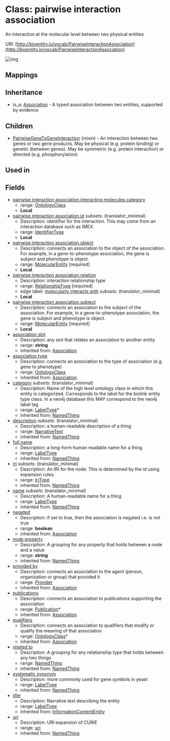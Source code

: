 # Class: pairwise interaction association


An interaction at the molecular level between two physical entities

URI: [http://bioentity.io/vocab/PairwiseInteractionAssociation](http://bioentity.io/vocab/PairwiseInteractionAssociation)

![img](http://yuml.me/diagram/nofunky;dir:TB/class/\[PairwiseInteractionAssociation|id:identifier_type%20%3F;name(i):label_type%20%3F;category(i):label_type%20*;uri(i):uri%20%3F;node_property(i):string%20%3F;iri(i):iri_type%20%3F;full_name(i):label_type%20%3F;description(i):narrative_text%20%3F;systematic_synonym(i):label_type%20%3F;title(i):label_type%20%3F;negated(i):boolean%20%3F;association_slot(i):string%20%3F]-%20provided%20by(i)%20%3F>\[Provider],%20\[PairwiseInteractionAssociation]-%20publications(i)%20*>\[Publication],%20\[PairwiseInteractionAssociation]-%20qualifiers(i)%20*>\[OntologyClass],%20\[PairwiseInteractionAssociation]-%20association%20type(i)%20%3F>\[OntologyClass],%20\[PairwiseInteractionAssociation]-%20related%20to(i)%20%3F>\[NamedThing],%20\[PairwiseInteractionAssociation]-%20interacting%20molecules%20category%20%3F>\[OntologyClass],%20\[PairwiseInteractionAssociation]-%20object>\[MolecularEntity],%20\[PairwiseInteractionAssociation]-%20relation>\[RelationshipType],%20\[PairwiseInteractionAssociation]-%20subject>\[MolecularEntity],%20\[PairwiseGeneToGeneInteraction]uses%20-.->\[PairwiseInteractionAssociation],%20\[Association]^-\[PairwiseInteractionAssociation])
## Mappings

## Inheritance

 *  is_a: [Association](Association.md) - A typed association between two entities, supported by evidence
## Children

 * [PairwiseGeneToGeneInteraction](PairwiseGeneToGeneInteraction.md) (mixin)  - An interaction between two genes or two gene products. May be physical (e.g. protein binding) or genetic (between genes). May be symmetric (e.g. protein interaction) or directed (e.g. phosphorylation)
## Used in

## Fields

 * [pairwise interaction association.interacting molecules category](interacting_molecules_category.md)
    * range: [OntologyClass](OntologyClass.md)
    * __Local__
 * [pairwise interaction association.id](pairwise_interaction_association_id.md) *subsets*: (translator_minimal)
    * Description: identifier for the interaction. This may come from an interaction database such as IMEX.
    * range: [IdentifierType](IdentifierType.md)
    * __Local__
 * [pairwise interaction association.object](pairwise_interaction_association_object.md)
    * Description: connects an association to the object of the association. For example, in a gene-to-phenotype association, the gene is subject and phenotype is object.
    * range: [MolecularEntity](MolecularEntity.md) [required]
    * __Local__
 * [pairwise interaction association.relation](pairwise_interaction_association_relation.md)
    * Description: interaction relationship type
    * range: [RelationshipType](RelationshipType.md) [required]
    * edge label: [molecularly interacts with](molecularly_interacts_with.md) *subsets*: (translator_minimal)
    * __Local__
 * [pairwise interaction association.subject](pairwise_interaction_association_subject.md)
    * Description: connects an association to the subject of the association. For example, in a gene-to-phenotype association, the gene is subject and phenotype is object.
    * range: [MolecularEntity](MolecularEntity.md) [required]
    * __Local__
 * [association slot](association_slot.md)
    * Description: any slot that relates an association to another entity
    * range: **string**
    * inherited from: [Association](Association.md)
 * [association type](association_type.md)
    * Description: connects an association to the type of association (e.g. gene to phenotype)
    * range: [OntologyClass](OntologyClass.md)
    * inherited from: [Association](Association.md)
 * [category](category.md) *subsets*: (translator_minimal)
    * Description: Name of the high level ontology class in which this entity is categorized. Corresponds to the label for the biolink entity type class. In a neo4j database this MAY correspond to the neo4j label tag
    * range: [LabelType](LabelType.md)*
    * inherited from: [NamedThing](NamedThing.md)
 * [description](description.md) *subsets*: (translator_minimal)
    * Description: a human-readable description of a thing
    * range: [NarrativeText](NarrativeText.md)
    * inherited from: [NamedThing](NamedThing.md)
 * [full name](full_name.md)
    * Description: a long-form human readable name for a thing
    * range: [LabelType](LabelType.md)
    * inherited from: [NamedThing](NamedThing.md)
 * [iri](iri.md) *subsets*: (translator_minimal)
    * Description: An IRI for the node. This is determined by the id using expansion rules.
    * range: [IriType](IriType.md)
    * inherited from: [NamedThing](NamedThing.md)
 * [name](name.md) *subsets*: (translator_minimal)
    * Description: A human-readable name for a thing
    * range: [LabelType](LabelType.md)
    * inherited from: [NamedThing](NamedThing.md)
 * [negated](negated.md)
    * Description: if set to true, then the association is negated i.e. is not true
    * range: **boolean**
    * inherited from: [Association](Association.md)
 * [node property](node_property.md)
    * Description: A grouping for any property that holds between a node and a value
    * range: **string**
    * inherited from: [NamedThing](NamedThing.md)
 * [provided by](provided_by.md)
    * Description: connects an association to the agent (person, organization or group) that provided it
    * range: [Provider](Provider.md)
    * inherited from: [Association](Association.md)
 * [publications](publications.md)
    * Description: connects an association to publications supporting the association
    * range: [Publication](Publication.md)*
    * inherited from: [Association](Association.md)
 * [qualifiers](qualifiers.md)
    * Description: connects an association to qualifiers that modify or qualify the meaning of that association
    * range: [OntologyClass](OntologyClass.md)*
    * inherited from: [Association](Association.md)
 * [related to](related_to.md)
    * Description: A grouping for any relationship type that holds between any two things
    * range: [NamedThing](NamedThing.md)
    * inherited from: [NamedThing](NamedThing.md)
 * [systematic synonym](systematic_synonym.md)
    * Description: more commonly used for gene symbols in yeast
    * range: [LabelType](LabelType.md)
    * inherited from: [NamedThing](NamedThing.md)
 * [title](title.md)
    * Description: Narrative text describing the entity
    * range: [LabelType](LabelType.md)
    * inherited from: [InformationContentEntity](InformationContentEntity.md)
 * [uri](uri.md)
    * Description: URI expansion of CURIE
    * range: [uri](uri.md)
    * inherited from: [NamedThing](NamedThing.md)
